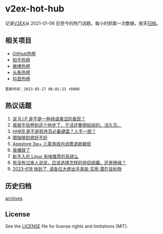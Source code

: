 # v2ex-hot-hub

 记录[V2EX](https://www.v2ex.com/)从 2021-01-06 日至今的热门话题。每小时抓取一次数据，按天[归档](archives)。
 
 ## 相关项目

- [GitHub热榜](https://github.com/it985/github-hot-hub)
- [知乎热榜](https://github.com/it985/zhihu-hot-hub)
- [微博热榜](https://github.com/it985/weibo-hot-hub)
- [头条热榜](https://github.com/it985/toutiao-hot-hub)
- [抖音热榜](https://github.com/it985/douyin-hot-hub)


 `更新时间：2023-05-17 06:01:23 +0800`

## 热议话题

1. [说 R.I.P 是不是一种母语羞涩的表现？](https://www.v2ex.com/t/940306)
1. [我就不信卷到这个地步了，干活还要倒贴钱的。活久见。](https://www.v2ex.com/t/940384)
1. [HHKB 是不是程序员必备键盘？人手一把？](https://www.v2ex.com/t/940375)
1. [喝咖啡到底好不好](https://www.v2ex.com/t/940287)
1. [Appstore 3w+ 儿童游戏内消费退款被拒](https://www.v2ex.com/t/940416)
1. [我裸辞了](https://www.v2ex.com/t/940275)
1. [新手入坑 Linux 有啥推荐的系统么](https://www.v2ex.com/t/940408)
1. [有没有过来人说说，应该选择怎样的伴侣结婚，还是随缘？](https://www.v2ex.com/t/940286)
1. [2023-618 快到了, 请各位大佬出手来些 实用 潜在目标物](https://www.v2ex.com/t/940353)

## 历史归档

[archives](archives)

## License

See the [LICENSE](LICENSE) file for license rights and limitations (MIT).
